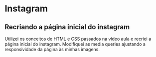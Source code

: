 # Instagram
## Recriando a página inicial do instagram

Utilizei os conceitos de HTML e CSS passados na vídeo aula e recriei a página inicial do instagram.
Modifiquei as media queries ajustando a responsividade da página às minhas imagens.
